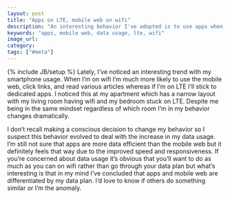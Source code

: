 ```yaml
---
layout: post
title: "Apps on LTE, mobile web on wifi"
description: "An interesting behavior I've adopted is to use apps when I'm on LTE and mobile web when on wifi. My gut tells me apps are faster and use less data but are also less flexible."
keywords: "apps, mobile web, data usage, lte, wifi"
image_url:
category:
tags: ["#meta"]
---
```

{% include JB/setup %}
Lately, I’ve noticed an interesting trend with my smartphone usage. When I’m on wifi I’m much more likely to use the mobile web, click links, and read various articles whereas if I’m on LTE I’ll stick to dedicated apps. I noticed this at my apartment which has a narrow layout with my living room having wifi and my bedroom stuck on LTE. Despite me being in the same mindset regardless of which room I’m in my behavior changes dramatically.

I don’t recall making a conscious decision to change my behavior so I suspect this behavior evolved to deal with the increase in my data usage. I’m still not sure that apps are more data efficient than the mobile web but it definitely feels that way due to the improved speed and responsiveness. If you’re concerned about data usage it’s obvious that you’ll want to do as much as you can on wifi rather than go through your data plan but what’s interesting is that in my mind I’ve concluded that apps and mobile web are differentiated by my data plan. I’d love to know if others do something similar or I’m the anomaly.
